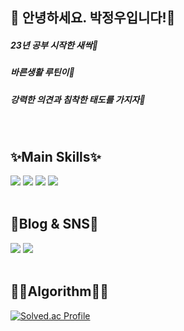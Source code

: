 ## 👋 안녕하세요. 박정우입니다!👋
##### 23년 공부 시작한 새싹🌱  
##### 바른생활 루틴이🐸  
##### 강력한 의견과 침착한 태도를 가지자💪  
<br/>

  ## ✨Main Skills✨
  <img src="https://img.shields.io/badge/Javascript-F7DF1E?style=for-the-badge&logo=javascript&logoColor=FFFFFF"/> <img src="https://img.shields.io/badge/Typescript-3178C6?style=for-the-badge&logo=typescript&logoColor=FFFFFF"/> <img src="https://img.shields.io/badge/React-61DAFB?style=for-the-badge&logo=React&logoColor=FFFFFF"/> <img src="https://img.shields.io/badge/Next.js-000000?style=for-the-badge&logo=Next.js&logoColor=FFFFFF"/>  
  <br/>
  
  ## 📖Blog & SNS📖
  <img href="https://lurgi.tistory.com/" src="https://img.shields.io/badge/Tistory-EC5826?style=for-the-badge&logo=Tistory&logoColor=FFFFFF"/> <img href="https://www.instagram.com/kku_lurgi
" src="https://img.shields.io/badge/Instagram-F03D58?style=for-the-badge&logo=Instagram&logoColor=FFFFFF"/>  
<br/>
  
  ## ✍🏻Algorithm✍🏻
  [![Solved.ac Profile](http://mazassumnida.wtf/api/v2/generate_badge?boj=wahoo9040)](https://solved.ac/wahoo9040/)
  

<!--
**lurgi/lurgi** is a ✨ _special_ ✨ repository because its `README.md` (this file) appears on your GitHub profile.

Here are some ideas to get you started:

- 🔭 I’m currently working on ...
- 🌱 I’m currently learning ...
- 👯 I’m looking to collaborate on ...
- 🤔 I’m looking for help with ...
- 💬 Ask me about ...
- 📫 How to reach me: ...
- 😄 Pronouns: ...
- ⚡ Fun fact: ...
-->
